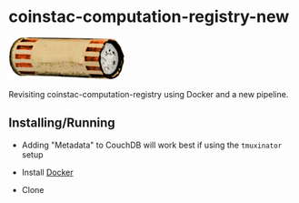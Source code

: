 # coinstac-computation-registry-new

<img src="https://raw.githubusercontent.com/MRN-Code/coinstac/master/img/coinstac.png" height="75px">

Revisiting coinstac-computation-registry using Docker and a new pipeline.

## Installing/Running

  * Adding "Metadata" to CouchDB will work best if using the `tmuxinator` setup

  * Install [Docker](https://www.docker.com/community-edition)
  * Clone
  